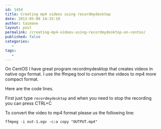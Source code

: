 ```yaml
---
id: 1454
title: Creating mp4 videos using recordmydesktop
date: 2013-05-08 14:33:19
author: taimane
layout: post
permalink: /creating-mp4-videos-using-recordmydesktop-on-centos/
published: false
categories:
   -
tags:
   -
---
```

On CentOS I have great program recordmydesktop that creates videos in native ogv format. I use the ffmpeg tool to convert the videos to mp4 more compact format.

Here are the code lines.



First just type <code>recordmydesktop</code> and when you need to stop the recording you can press CTRL+C





To convert the video to mp4 format please us the following line:

<code>ffmpeg -i out-1.ogv -c:a copy "OUTPUT.mp4"</code>


